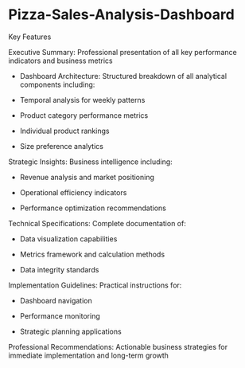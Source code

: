 # Pizza-Sales-Analysis-Dashboard

Key Features

Executive Summary: Professional presentation of all key performance indicators and business metrics

* Dashboard Architecture: Structured breakdown of all analytical components including:

* Temporal analysis for weekly patterns

* Product category performance metrics

* Individual product rankings

* Size preference analytics

Strategic Insights: Business intelligence including:

* Revenue analysis and market positioning

* Operational efficiency indicators

* Performance optimization recommendations

Technical Specifications: Complete documentation of:

* Data visualization capabilities

* Metrics framework and calculation methods

* Data integrity standards

Implementation Guidelines: Practical instructions for:

* Dashboard navigation

* Performance monitoring

* Strategic planning applications

Professional Recommendations: Actionable business strategies for immediate implementation and long-term growth

